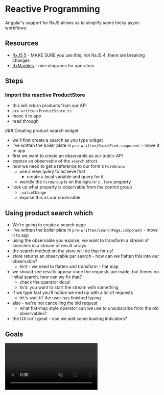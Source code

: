 # Reactive Programming

Angular's support for RxJS allows us to simplify some tricky async workflows.

## Resources

- [RxJS 5](http://reactivex.io/rxjs/) - MAKE SURE you use this, not RxJS 4, there are breaking changes
- [RxMarbles](http://rxmarbles.com/#distinctUntilChanged) - nice diagrams for operators

## Steps

### Import the reactive ProductStore

- this will return products from our API
- `pre-written/ProductStore.ts`
- move it to app
- read through

### Creating product search widget

- we'll first create a search as you type widget
- I've written the boiler plate in `pre-written/QuickFind.component` - move it to app
- first we want to create an observable as our public API
- expose an observable of the `search` struct
- now we need to get a reference to our form's `FormGroup`
  - use a view query to achieve that
    - create a local variable and query for it
  - weirdly the `FormGroup` is on the `NgForm's` `.form` property
- look up what property is observable from the control group
  - `.valueChange`
  - expose this as our observable

## Using product search which

- We're going to create a search page
- I've written the boiler plate in `pre-written/SearchPage.component` - move it to app
- using the observable you expose, we want to transform a stream of searches in a stream of result arrays
- the search method on the store will do that for us!
- store returns an observable per search - how can we flatten this into our observable?
  - hint - we need to flatten and transform - flat map
- we should see results appear once the requests are made, but theres no initial search. how can we fix that?
  - check the operator docs!
  - hint: you want to start the stream with something
- if we type fast you'll notice we end up with a lot of requests
  - let's wait till the user has finished typing
- also - we're not cancelling the old request
  - what flat-map style operator can we use to unsubscribe from the old observables?
- the UX isn't great - can we add some loading indicators?


## Goals

<video src='reactive-programming.mp4' autoplay muted loop
  style='max-width: 100%; border: 1px solid black'>
</video>
